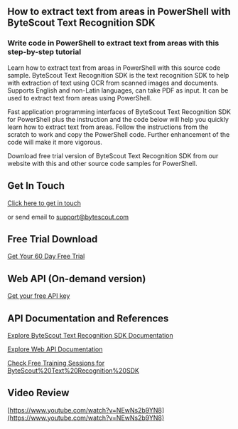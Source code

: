 ## How to extract text from areas in PowerShell with ByteScout Text Recognition SDK

### Write code in PowerShell to extract text from areas with this step-by-step tutorial

Learn how to extract text from areas in PowerShell with this source code sample. ByteScout Text Recognition SDK is the text recognition SDK to help with extraction of text using OCR from scanned images and documents. Supports English and non-Latin languages, can take PDF as input. It can be used to extract text from areas using PowerShell.

Fast application programming interfaces of ByteScout Text Recognition SDK for PowerShell plus the instruction and the code below will help you quickly learn how to extract text from areas. Follow the instructions from the scratch to work and copy the PowerShell code. Further enhancement of the code will make it more vigorous.

Download free trial version of ByteScout Text Recognition SDK from our website with this and other source code samples for PowerShell.

## Get In Touch

[Click here to get in touch](https://bytescout.zendesk.com/hc/en-us/requests/new?subject=ByteScout%20Text%20Recognition%20SDK%20Question)

or send email to [support@bytescout.com](mailto:support@bytescout.com?subject=ByteScout%20Text%20Recognition%20SDK%20Question) 

## Free Trial Download

[Get Your 60 Day Free Trial](https://bytescout.com/download/web-installer?utm_source=github-readme)

## Web API (On-demand version)

[Get your free API key](https://pdf.co/documentation/api?utm_source=github-readme)

## API Documentation and References

[Explore ByteScout Text Recognition SDK Documentation](https://bytescout.com/documentation/index.html?utm_source=github-readme)

[Explore Web API Documentation](https://pdf.co/documentation/api?utm_source=github-readme)

[Check Free Training Sessions for ByteScout%20Text%20Recognition%20SDK](https://academy.bytescout.com/)

## Video Review

[https://www.youtube.com/watch?v=NEwNs2b9YN8](https://www.youtube.com/watch?v=NEwNs2b9YN8)